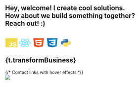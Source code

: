 ## Hey, welcome! I create cool solutions.<br>How about we build something together?<br>Reach out! :)

<div style="display: inline_block"><br>
  <img align="center" alt="Js" height="30" width="40" src="https://raw.githubusercontent.com/devicons/devicon/master/icons/javascript/javascript-plain.svg">
  <img align="center" alt="React" height="30" width="40" src="https://raw.githubusercontent.com/devicons/devicon/master/icons/react/react-original.svg">
  <img align="center" alt="HTML" height="30" width="40" src="https://raw.githubusercontent.com/devicons/devicon/master/icons/html5/html5-original.svg">
  <img align="center" alt="CSS" height="30" width="40" src="https://raw.githubusercontent.com/devicons/devicon/master/icons/css3/css3-original.svg">
  <img align="center" alt="Python" height="30" width="40" src="https://raw.githubusercontent.com/devicons/devicon/master/icons/python/python-original.svg">
</div>
  
##

<div className="mt-2 mb-2">
  <h2 className="text-2xl font-semibold mb-2 text-center">{t.transformBusiness}</h2>
  <div className="flex justify-center space-x-6">
    {/* Contact links with hover effects */}
    <a href="mailto:bc@inmotion.today" className="hover:text-green-400 transition-colors duration-300 transform hover:scale-110">
      <Mail size={24} />
    </a>
    <a href="tel:+351915542701" className="hover:text-green-400 transition-colors duration-300 transform hover:scale-110">
      <Phone size={24} />
    </a>
    <a href="https://www.linkedin.com/company/inmotionc" className="hover:text-green-400 transition-colors duration-300 transform hover:scale-110">
      <Linkedin size={24} />
    </a>
    <a href="https://wa.me/351915542701" className="hover:text-green-400 transition-colors duration-300 transform hover:scale-110">
      <MessageCircle size={24} />
    </a>
  </div>
</div>

<div> 
  <a href="https://www.linkedin.com/in/bernardoloureiro" target="_blank"><img src="https://img.shields.io/badge/-LinkedIn-%230077B5?style=for-the-badge&logo=linkedin&logoColor=white" target="_blank"></a> 
</div>
